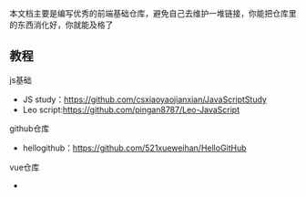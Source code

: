 本文档主要是编写优秀的前端基础仓库，避免自己去维护一堆链接，你能把仓库里的东西消化好，你就能及格了

## 教程

js基础

- JS study：https://github.com/csxiaoyaojianxian/JavaScriptStudy
- Leo script:https://github.com/pingan8787/Leo-JavaScript

github仓库

- hellogithub：https://github.com/521xueweihan/HelloGitHub

vue仓库

- 
